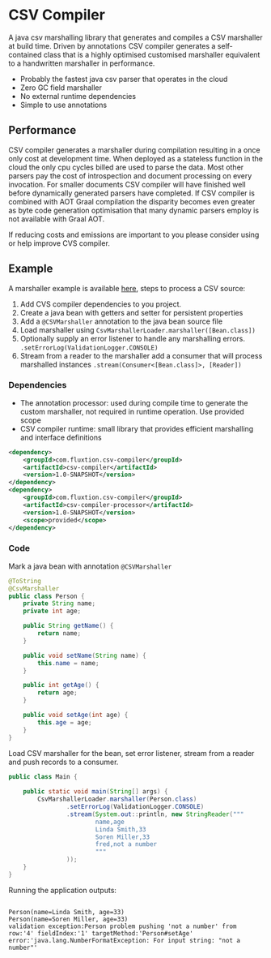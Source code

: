 # CSV Compiler
A java csv marshalling library that generates and compiles a CSV marshaller at build time. Driven by annotations 
CSV compiler generates a self-contained class that is a highly optimised customised marshaller equivalent to a 
handwritten marshaller in performance.
- Probably the fastest java csv parser that operates in the cloud
- Zero GC field marshaller
- No external runtime dependencies
- Simple to use annotations

## Performance
CSV compiler generates a marshaller during compilation resulting in a once only cost at development time. When deployed 
as a stateless function in the cloud the only cpu cycles billed are used to parse the data. Most other parsers pay the 
cost of introspection and document processing on every invocation. For smaller documents CSV compiler will have finished 
well before dynamically generated parsers have completed. If CSV compiler is combined with AOT Graal compilation the disparity becomes 
even greater as byte code generation optimisation that many dynamic parsers employ is not available with Graal AOT.

If reducing costs and emissions are important to you please consider using or help improve CVS compiler.

## Example
A marshaller example is available [here](), steps to process a CSV source:
1. Add CVS compiler dependencies to you project. 
2. Create a java bean with getters and setter for persistent properties 
3. Add a ```@CSVMarshaller``` annotation to the java bean source file
4. Load marshaller using ```CsvMarshallerLoader.marshaller([Bean.class])```
5. Optionally supply an error listener to handle any marshalling errors. ```.setErrorLog(ValidationLogger.CONSOLE)```
6. Stream from a reader to the marshaller add a consumer that will process marshalled instances ```.stream(Consumer<[Bean.class]>, [Reader])```

### Dependencies
- The annotation processor: used during compile time to generate the custom marshaller, not required in runtime operation. 
Use provided scope
- CSV compiler runtime: small library that provides efficient marshalling and interface definitions

```xml
<dependency>
    <groupId>com.fluxtion.csv-compiler</groupId>
    <artifactId>csv-compiler</artifactId>
    <version>1.0-SNAPSHOT</version>
</dependency>
<dependency>
    <groupId>com.fluxtion.csv-compiler</groupId>
    <artifactId>csv-compiler-processor</artifactId>
    <version>1.0-SNAPSHOT</version>
    <scope>provided</scope>
</dependency>
```

### Code
Mark a java bean with annotation ```@CSVMarshaller```

```java
@ToString
@CsvMarshaller
public class Person {
    private String name;
    private int age;

    public String getName() {
        return name;
    }

    public void setName(String name) {
        this.name = name;
    }

    public int getAge() {
        return age;
    }

    public void setAge(int age) {
        this.age = age;
    }
}
```

Load CSV marshaller for the bean, set error listener, stream from a reader and push records to a consumer.
```java
public class Main {
    
    public static void main(String[] args) {
        CsvMarshallerLoader.marshaller(Person.class)
                .setErrorLog(ValidationLogger.CONSOLE)
                .stream(System.out::println, new StringReader("""
                        name,age
                        Linda Smith,33
                        Soren Miller,33
                        fred,not a number
                        """
                ));
    }
}
```
Running the application outputs:
```text

Person(name=Linda Smith, age=33)
Person(name=Soren Miller, age=33)
validation exception:Person problem pushing 'not a number' from row:'4' fieldIndex:'1' targetMethod:'Person#setAge' error:'java.lang.NumberFormatException: For input string: "not a number"'
```

